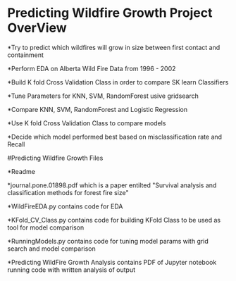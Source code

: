   
# Predicting Wildfire Growth Project OverView
*Try to predict which wildfires will grow in size between first contact and containment


*Perform EDA on Alberta Wild Fire Data from 1996 - 2002


*Build K fold Cross Validation Class in order to compare SK learn Classifiers


*Tune Parameters for KNN, SVM, RandomForest usive gridsearch

*Compare KNN, SVM, RandomForest and Logistic Regression

*Use K fold Cross Validation Class to compare models

*Decide which model performed best based on misclassification rate and Recall

#Predicting Wildfire Growth Files

*Readme

*journal.pone.01898.pdf which is a paper entilted "Survival analysis and classification methods
for forest fire size"

*WildFireEDA.py contains code for EDA

*KFold_CV_Class.py contains code for building KFold Class to be used as tool for model comparison

*RunningModels.py contains code for tuning model params with grid search and model comparison

*Predicting WildFire Growth Analysis contains PDF of Jupyter notebook running code with written analysis of output
